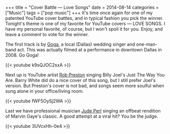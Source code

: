 +++
title = "Cover Battle — Love Songs"
date = 2014-08-14
categories = ["Music"]
tags = ["pop music"]
+++
It's time once again for one of my patented YouTube cover battles, and in typical fashion you pick the winner. Tonight's theme is one of my favorite for YouTube covers — LOVE SONGS. I have my personal favorite, of course, but I won't spoil it for you. Enjoy, and leave a comment to vote for the winner. 

<!--more-->

The first track is by [Goga](http://www.gogamusic.com), a local (Dallas) wedding singer and one-man-band act. This was actually filmed at a performance in downtown Dallas in 2008. Go Goga! 

{{< youtube k9sQJOC2sxA >}}

Next up is YouTube artist [Rob Preston](https://www.youtube.com/user/RPreston01/featured) singing Billy Joel's Just The Way You Are. Barry White did do a nice cover of this song, but I still prefer Joel's version. But Preston's cover is not bad, and songs seem more soulful when sung alone in your office/living room. 

{{< youtube fWF5OySj2WA >}} 

Last we have professional musician [Jude Perl](https://www.judeperl.com) singing an offbeat rendition of Marvin Gaye's classic. A good attempt at a viral hit? You be the judge. 

{{< youtube 3UVcxHh-0e4 >}}
